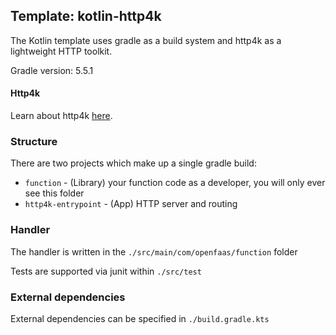 ## Template: kotlin-http4k

The Kotlin template uses gradle as a build system and http4k as a lightweight HTTP toolkit.

Gradle version: 5.5.1

#### Http4k

Learn about http4k [here](https://www.http4k.org/).

### Structure

There are two projects which make up a single gradle build:

- `function` - (Library) your function code as a developer, you will only ever see this folder
- `http4k-entrypoint` - (App) HTTP server and routing


### Handler

The handler is written in the `./src/main/com/openfaas/function` folder

Tests are supported via junit within `./src/test`

### External dependencies

External dependencies can be specified in `./build.gradle.kts`
